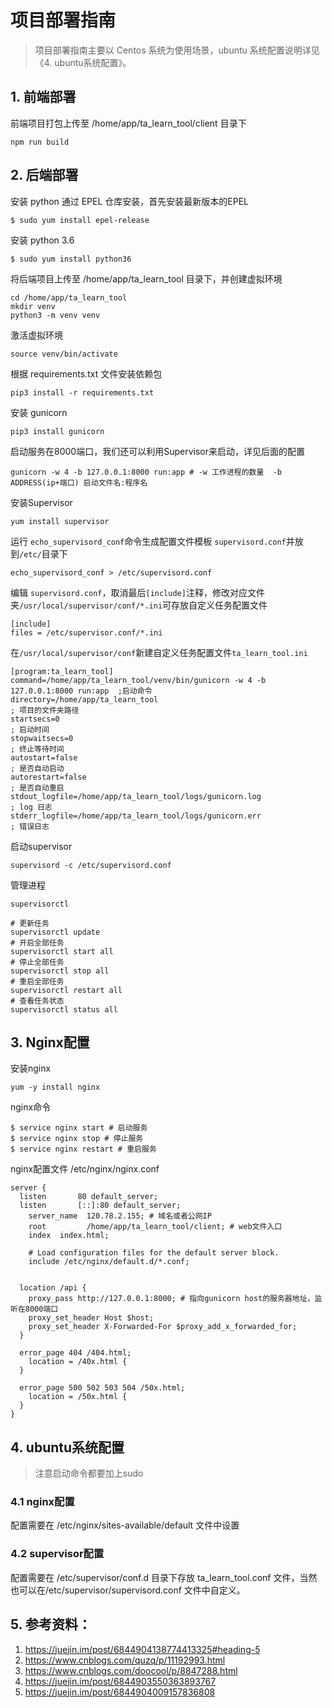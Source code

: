 # 项目部署指南

> 项目部署指南主要以 Centos 系统为使用场景，ubuntu 系统配置说明详见《4. ubuntu系统配置》。

## 1. 前端部署

前端项目打包上传至 /home/app/ta_learn_tool/client 目录下

```
npm run build
```

## 2. 后端部署

安装 python 通过 EPEL 仓库安装，首先安装最新版本的EPEL

```
$ sudo yum install epel-release
```

安装 python 3.6

```
$ sudo yum install python36
```

将后端项目上传至 /home/app/ta_learn_tool 目录下，并创建虚拟环境

```
cd /home/app/ta_learn_tool 
mkdir venv
python3 -m venv venv
```

激活虚拟环境

```
source venv/bin/activate
```

根据 requirements.txt 文件安装依赖包

```
pip3 install -r requirements.txt
```

安装 gunicorn

```
pip3 install gunicorn
```

启动服务在8000端口，我们还可以利用Supervisor来启动，详见后面的配置

```
gunicorn -w 4 -b 127.0.0.1:8000 run:app # -w 工作进程的数量  -b ADDRESS(ip+端口) 启动文件名:程序名
```

安装Supervisor

```
yum install supervisor
```

运行 `echo_supervisord_conf`命令生成配置文件模板 `supervisord.conf`并放到`/etc/`目录下

```
echo_supervisord_conf > /etc/supervisord.conf
```

编辑 `supervisord.conf`，取消最后`[include]`注释，修改对应文件夹`/usr/local/supervisor/conf/*.ini`可存放自定义任务配置文件

```
[include]
files = /etc/supervisor.conf/*.ini
```

在`/usr/local/supervisor/conf`新建自定义任务配置文件`ta_learn_tool.ini`

```
[program:ta_learn_tool]
command=/home/app/ta_learn_tool/venv/bin/gunicorn -w 4 -b 127.0.0.1:8000 run:app  ;启动命令
directory=/home/app/ta_learn_tool                                         ; 项目的文件夹路径
startsecs=0                                                               ; 启动时间
stopwaitsecs=0                                                            ; 终止等待时间
autostart=false                                                           ; 是否自动启动
autorestart=false                                                         ; 是否自动重启
stdout_logfile=/home/app/ta_learn_tool/logs/gunicorn.log                  ; log 日志
stderr_logfile=/home/app/ta_learn_tool/logs/gunicorn.err                  ; 错误日志
```

启动supervisor

```
supervisord -c /etc/supervisord.conf
```

管理进程

```
supervisorctl

# 更新任务
supervisorctl update
# 开启全部任务
supervisorctl start all
# 停止全部任务
supervisorctl stop all
# 重启全部任务
supervisorctl restart all
# 查看任务状态
supervisorctl status all
```

## 3. Nginx配置

安装nginx

```
yum -y install nginx
```

nginx命令

```
$ service nginx start # 启动服务
$ service nginx stop # 停止服务
$ service nginx restart # 重启服务
```

nginx配置文件 /etc/nginx/nginx.conf

```
server {
  listen       80 default_server;
  listen       [::]:80 default_server;
	server_name  120.78.2.155; # 域名或者公网IP
	root         /home/app/ta_learn_tool/client; # web文件入口
	index  index.html;

	# Load configuration files for the default server block.
	include /etc/nginx/default.d/*.conf;
	

  location /api {
    proxy_pass http://127.0.0.1:8000; # 指向gunicorn host的服务器地址，监听在8000端口
    proxy_set_header Host $host;
    proxy_set_header X-Forwarded-For $proxy_add_x_forwarded_for;
  }

  error_page 404 /404.html;
  	location = /40x.html {
  }

  error_page 500 502 503 504 /50x.html;
  	location = /50x.html {
  }
}
```

## 4. ubuntu系统配置

> 注意启动命令都要加上sudo

### 4.1 nginx配置

配置需要在 /etc/nginx/sites-available/default 文件中设置

### 4.2 supervisor配置

配置需要在 /etc/supervisor/conf.d 目录下存放 ta_learn_tool.conf 文件，当然也可以在/etc/supervisor/supervisord.conf 文件中自定义。


## 5. 参考资料：

1. https://juejin.im/post/6844904138774413325#heading-5
2. https://www.cnblogs.com/quzq/p/11192993.html
3. https://www.cnblogs.com/doocool/p/8847288.html
4. https://juejin.im/post/6844903550363893767
5. https://juejin.im/post/6844904009157836808
